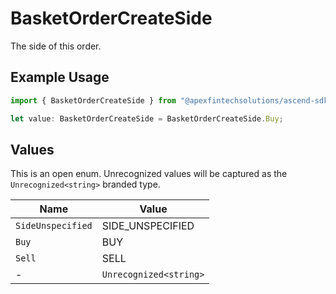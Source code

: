 # BasketOrderCreateSide

The side of this order.

## Example Usage

```typescript
import { BasketOrderCreateSide } from "@apexfintechsolutions/ascend-sdk/models/components";

let value: BasketOrderCreateSide = BasketOrderCreateSide.Buy;
```

## Values

This is an open enum. Unrecognized values will be captured as the `Unrecognized<string>` branded type.

| Name                   | Value                  |
| ---------------------- | ---------------------- |
| `SideUnspecified`      | SIDE_UNSPECIFIED       |
| `Buy`                  | BUY                    |
| `Sell`                 | SELL                   |
| -                      | `Unrecognized<string>` |